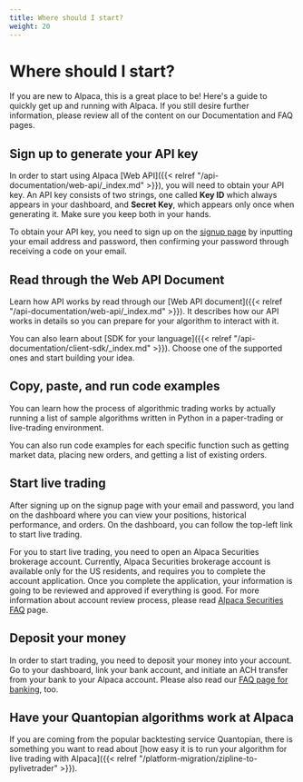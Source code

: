 ```yaml
---
title: Where should I start?
weight: 20
---
```


# Where should I start?

If you are new to Alpaca, this is a great place to be! Here's a guide to quickly get up and running with Alpaca. If 
you still desire further information, please review all of the content on our Documentation and FAQ pages.

## Sign up to generate your API key

In order to start using Alpaca [Web API]({{< relref "/api-documentation/web-api/_index.md" >}}), you will need to 
obtain your API key. An API key consists of two strings, one called **Key ID** which always appears in your dashboard, 
and **Secret Key**, which appears only once when generating it. Make sure you keep both in your hands.

To obtain your API key, you need to sign up on the [signup page](https://app.alpaca.markets/signup) by inputting 
your email address and password, then confirming your password through receiving a code on your email.

## Read through the Web API Document

Learn how API works by read through our [Web API document]({{< relref "/api-documentation/web-api/_index.md" >}}). It 
describes how our API works in details so you can prepare for your algorithm to interact with it.

You can also learn about [SDK for your language]({{< relref "/api-documentation/client-sdk/_index.md" >}}). Choose 
one of the supported ones and start building your idea.

## Copy, paste, and run code examples

You can learn how the process of algorithmic trading works by actually running a list of sample algorithms written 
in Python in a paper-trading or live-trading environment.

You can also run code examples for each specific function such as getting market data, placing new orders, and 
getting a list of existing orders.

## Start live trading

After signing up on the signup page with your email and password, you land on the dashboard where you can view your 
positions, historical performance, and orders. On the dashboard, you can follow the top-left link to start 
live trading.

For you to start live trading, you need to open an Alpaca Securities brokerage account. Currently, Alpaca Securities 
brokerage account is available only for the US residents, and requires you to complete the account application. 
Once you complete the application, your information is going to be reviewed and approved if everything is good. 
For more information about account review process, please read [Alpaca Securities FAQ](https://support.alpaca.markets/hc/en-us/) 
page.

## Deposit your money

In order to start trading, you need to deposit your money into your account. Go to your dashboard, link your bank
account, and initiate an ACH transfer from your bank to your Alpaca account. Please also read our 
[FAQ page for banking](https://support.alpaca.markets/hc/en-us/sections/360001964091-Banking-and-Transfers), too.

## Have your Quantopian algorithms work at Alpaca

If you are coming from the popular backtesting service Quantopian, there is something you want to read about [how easy 
it is to run your algorithm for live trading with Alpaca]({{< relref "/platform-migration/zipline-to-pylivetrader" >}}). 

